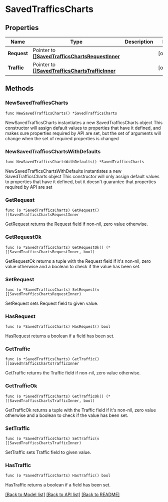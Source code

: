 # SavedTrafficsCharts

## Properties

Name | Type | Description | Notes
------------ | ------------- | ------------- | -------------
**Request** | Pointer to [**[]SavedTrafficsChartsRequestInner**](SavedTrafficsChartsRequestInner.md) |  | [optional] 
**Traffic** | Pointer to [**[]SavedTrafficsChartsTrafficInner**](SavedTrafficsChartsTrafficInner.md) |  | [optional] 

## Methods

### NewSavedTrafficsCharts

`func NewSavedTrafficsCharts() *SavedTrafficsCharts`

NewSavedTrafficsCharts instantiates a new SavedTrafficsCharts object
This constructor will assign default values to properties that have it defined,
and makes sure properties required by API are set, but the set of arguments
will change when the set of required properties is changed

### NewSavedTrafficsChartsWithDefaults

`func NewSavedTrafficsChartsWithDefaults() *SavedTrafficsCharts`

NewSavedTrafficsChartsWithDefaults instantiates a new SavedTrafficsCharts object
This constructor will only assign default values to properties that have it defined,
but it doesn't guarantee that properties required by API are set

### GetRequest

`func (o *SavedTrafficsCharts) GetRequest() []SavedTrafficsChartsRequestInner`

GetRequest returns the Request field if non-nil, zero value otherwise.

### GetRequestOk

`func (o *SavedTrafficsCharts) GetRequestOk() (*[]SavedTrafficsChartsRequestInner, bool)`

GetRequestOk returns a tuple with the Request field if it's non-nil, zero value otherwise
and a boolean to check if the value has been set.

### SetRequest

`func (o *SavedTrafficsCharts) SetRequest(v []SavedTrafficsChartsRequestInner)`

SetRequest sets Request field to given value.

### HasRequest

`func (o *SavedTrafficsCharts) HasRequest() bool`

HasRequest returns a boolean if a field has been set.

### GetTraffic

`func (o *SavedTrafficsCharts) GetTraffic() []SavedTrafficsChartsTrafficInner`

GetTraffic returns the Traffic field if non-nil, zero value otherwise.

### GetTrafficOk

`func (o *SavedTrafficsCharts) GetTrafficOk() (*[]SavedTrafficsChartsTrafficInner, bool)`

GetTrafficOk returns a tuple with the Traffic field if it's non-nil, zero value otherwise
and a boolean to check if the value has been set.

### SetTraffic

`func (o *SavedTrafficsCharts) SetTraffic(v []SavedTrafficsChartsTrafficInner)`

SetTraffic sets Traffic field to given value.

### HasTraffic

`func (o *SavedTrafficsCharts) HasTraffic() bool`

HasTraffic returns a boolean if a field has been set.


[[Back to Model list]](../README.md#documentation-for-models) [[Back to API list]](../README.md#documentation-for-api-endpoints) [[Back to README]](../README.md)


